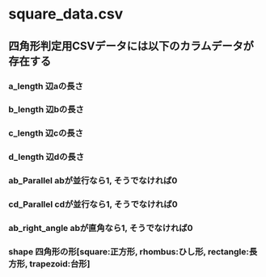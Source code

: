 # square_data.csv
## 四角形判定用CSVデータには以下のカラムデータが存在する
### a_length	辺aの長さ
### b_length	辺bの長さ
### c_length	辺cの長さ
### d_length	辺dの長さ
### ab_Parallel	abが並行なら1, そうでなければ0
### cd_Parallel	cdが並行なら1, そうでなければ0
### ab_right_angle	abが直角なら1, そうでなければ0
### shape	四角形の形[square:正方形, rhombus:ひし形, rectangle:長方形, trapezoid:台形]


